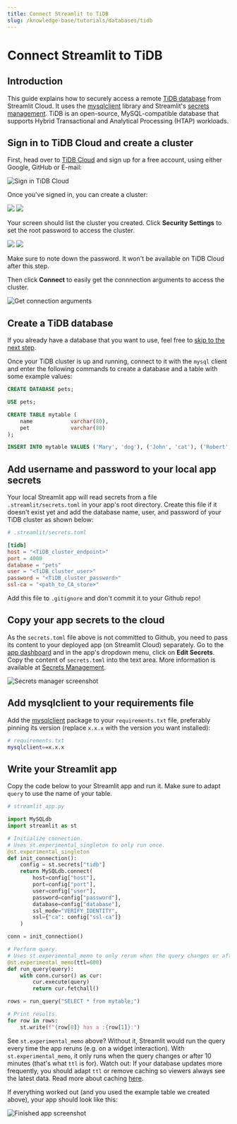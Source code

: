 ```yaml
---
title: Connect Streamlit to TiDB
slug: /knowledge-base/tutorials/databases/tidb
---
```


# Connect Streamlit to TiDB

## Introduction

This guide explains how to securely access a remote [TiDB database](https://www.pingcap.com/tidb/) from Streamlit Cloud. It uses the [mysqlclient](https://github.com/PyMySQL/mysqlclient) library and Streamlit's [secrets management](/streamlit-cloud/get-started/deploy-an-app/connect-to-data-sources/secrets-management). TiDB is an open-source, MySQL-compatible database that supports Hybrid Transactional and Analytical Processing (HTAP) workloads.

## Sign in to TiDB Cloud and create a cluster

First, head over to [TiDB Cloud](https://tidbcloud.com/free-trial) and sign up for a free account, using either Google, GitHub or E-mail:

![Sign in TiDB Cloud](/images/databases/tidb-1.png)

Once you've signed in, you can create a cluster:

<Flex>
<Image caption="Choose a cluster tier" src="/images/databases/tidb-2.png" />
<Image caption="Configure cluster specifications" src="/images/databases/tidb-3.png" />
</Flex>

Your screen should list the cluster you created. Click **Security Settings** to set the root password to access the cluster.

<Flex>
<Image caption="List clusters" src="/images/databases/tidb-4.png" />
<Image caption="Set password" src="/images/databases/tidb-5.png" />
</Flex>

<Important>

Make sure to note down the password. It won't be available on TiDB Cloud after this step.

</Important>

Then click **Connect** to easily get the connnection arguments to access the cluster.

![Get connection arguments](/images/databases/tidb-6.png)

## Create a TiDB database

<Note>

If you already have a database that you want to use, feel free
to [skip to the next step](#add-username-and-password-to-your-local-app-secrets).

</Note>

Once your TiDB cluster is up and running, connect to it with the `mysql` client and enter the following commands to create a database and a table with some example values:

```sql
CREATE DATABASE pets;

USE pets;

CREATE TABLE mytable (
    name            varchar(80),
    pet             varchar(80)
);

INSERT INTO mytable VALUES ('Mary', 'dog'), ('John', 'cat'), ('Robert', 'bird');
```

## Add username and password to your local app secrets

Your local Streamlit app will read secrets from a file `.streamlit/secrets.toml` in your app's root directory. Create this file if it doesn't exist yet and add the database name, user, and password of your TiDB cluster as shown below:

```toml
# .streamlit/secrets.toml

[tidb]
host = "<TiDB_cluster_endpoint>"
port = 4000
database = "pets"
user = "<TiDB_cluster_user>"
password = "<TiDB_cluster_password>"
ssl-ca = "<path_to_CA_store>"
```

<Important>

Add this file to `.gitignore` and don't commit it to your Github repo!

</Important>

## Copy your app secrets to the cloud

As the `secrets.toml` file above is not committed to Github, you need to pass its content to your deployed app (on Streamlit Cloud) separately. Go to the [app dashboard](https://share.streamlit.io/) and in the app's dropdown menu, click on **Edit Secrets**. Copy the content of `secrets.toml` into the text area. More information is available at [Secrets Management](/streamlit-cloud/get-started/deploy-an-app/connect-to-data-sources/secrets-management).

![Secrets manager screenshot](/images/databases/edit-secrets.png)

## Add mysqlclient to your requirements file

Add the [mysqlclient](https://github.com/PyMySQL/mysqlclient) package to your `requirements.txt` file, preferably pinning its version (replace `x.x.x` with the version you want installed):

```bash
# requirements.txt
mysqlclient==x.x.x
```

## Write your Streamlit app

Copy the code below to your Streamlit app and run it. Make sure to adapt `query` to use the name of your table.

```python
# streamlit_app.py

import MySQLdb
import streamlit as st

# Initialize connection.
# Uses st.experimental_singleton to only run once.
@st.experimental_singleton
def init_connection():
    config = st.secrets["tidb"]
    return MySQLdb.connect(
        host=config["host"],
        port=config["port"],
        user=config["user"],
        password=config["password"],
        database=config["database"],
        ssl_mode="VERIFY_IDENTITY",
        ssl={"ca": config["ssl-ca"]}
    )

conn = init_connection()

# Perform query.
# Uses st.experimental_memo to only rerun when the query changes or after 10 min.
@st.experimental_memo(ttl=600)
def run_query(query):
    with conn.cursor() as cur:
        cur.execute(query)
        return cur.fetchall()

rows = run_query("SELECT * from mytable;")

# Print results.
for row in rows:
    st.write(f"{row[0]} has a :{row[1]}:")
```

See `st.experimental_memo` above? Without it, Streamlit would run the query every time the app reruns (e.g. on a widget interaction). With `st.experimental_memo`, it only runs when the query changes or after 10 minutes (that's what `ttl` is for). Watch out: If your database updates more frequently, you should adapt `ttl` or remove caching so viewers always see the latest data. Read more about caching [here](/library/advanced-features/experimental-cache-primitives).

If everything worked out (and you used the example table we created above), your app should look like this:

![Finished app screenshot](/images/databases/streamlit-app.png)
